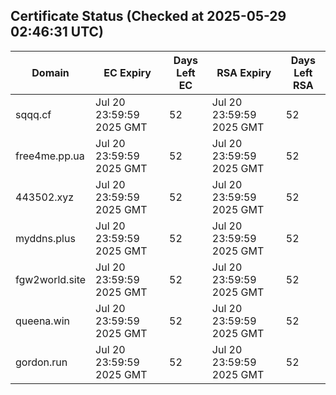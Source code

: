 ## Certificate Status (Checked at 2025-05-29 02:46:31 UTC)
| Domain | EC Expiry | Days Left EC | RSA Expiry | Days Left RSA |
|--------|-----------|-------------|------------|--------------|
| sqqq.cf | Jul 20 23:59:59 2025 GMT | 52 | Jul 20 23:59:59 2025 GMT | 52 |
| free4me.pp.ua | Jul 20 23:59:59 2025 GMT | 52 | Jul 20 23:59:59 2025 GMT | 52 |
| 443502.xyz | Jul 20 23:59:59 2025 GMT | 52 | Jul 20 23:59:59 2025 GMT | 52 |
| myddns.plus | Jul 20 23:59:59 2025 GMT | 52 | Jul 20 23:59:59 2025 GMT | 52 |
| fgw2world.site | Jul 20 23:59:59 2025 GMT | 52 | Jul 20 23:59:59 2025 GMT | 52 |
| queena.win | Jul 20 23:59:59 2025 GMT | 52 | Jul 20 23:59:59 2025 GMT | 52 |
| gordon.run | Jul 20 23:59:59 2025 GMT | 52 | Jul 20 23:59:59 2025 GMT | 52 |
